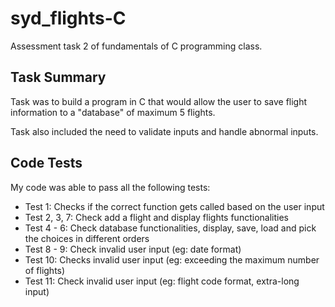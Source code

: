 # syd_flights-C
Assessment task 2 of fundamentals of C programming class.

## Task Summary
Task was to build a program in C that would allow the user to save flight information to a "database" of maximum 5 flights.

Task also included the need to validate inputs and handle abnormal inputs.

## Code Tests
My code was able to pass all the following tests:
- Test 1: Checks if the correct function gets called based on the user input
- Test 2, 3, 7: Check add a flight and display flights functionalities 
- Test 4 - 6: Check database functionalities, display, save, load and pick the choices in different orders
- Test 8 - 9: Check invalid user input (eg: date format)
- Test 10: Checks invalid user input (eg: exceeding the maximum number of flights)
- Test 11:  Check invalid user input (eg: flight code format, extra-long input)

